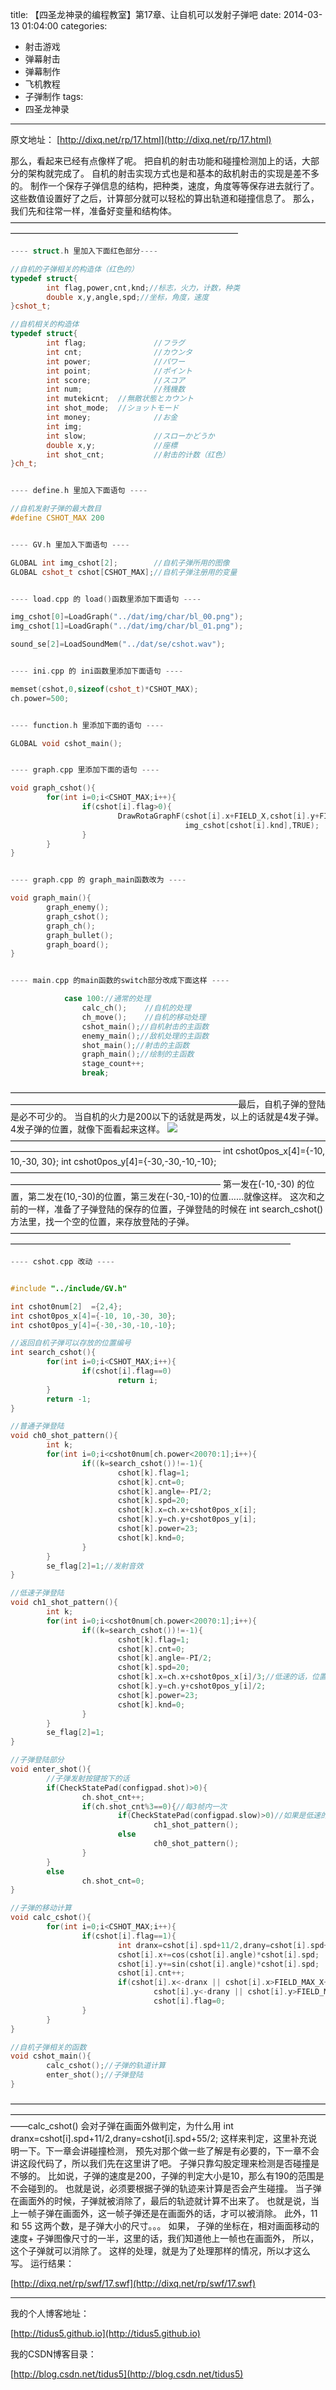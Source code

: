 title: 【四圣龙神录的编程教室】第17章、让自机可以发射子弹吧
date: 2014-03-13 01:04:00
categories:
- 射击游戏
- 弹幕射击
- 弹幕制作
- 飞机教程
- 子弹制作
tags:
- 四圣龙神录
---
原文地址：
[http://dixq.net/rp/17.html](http://dixq.net/rp/17.html)


那么，看起来已经有点像样了呢。
把自机的射击功能和碰撞检测加上的话，大部分的架构就完成了。
自机的射击实现方式也是和基本的敌机射击的实现是差不多的。
制作一个保存子弹信息的结构，把种类，速度，角度等等保存进去就行了。
这些数值设置好了之后，计算部分就可以轻松的算出轨道和碰撞信息了。
那么，我们先和往常一样，准备好变量和结构体。
——————————————————————————————————————————————————————————————


```cpp
---- struct.h 里加入下面红色部分----

//自机的子弹相关的构造体（红色的）
typedef struct{
        int flag,power,cnt,knd;//标志，火力，计数，种类
        double x,y,angle,spd;//坐标，角度，速度
}cshot_t;

//自机相关的构造体
typedef struct{
        int flag;               //フラグ
        int cnt;                //カウンタ
        int power;              //パワー
        int point;              //ポイント
        int score;              //スコア
        int num;                //残機数
        int mutekicnt;  //無敵状態とカウント
        int shot_mode;  //ショットモード
        int money;              //お金
        int img;
        int slow;               //スローかどうか
        double x,y;             //座標
        int shot_cnt;           //射击的计数（红色）
}ch_t;


---- define.h 里加入下面语句 ----

//自机发射子弹的最大数目
#define CSHOT_MAX 200


---- GV.h 里加入下面语句 ----

GLOBAL int img_cshot[2];        //自机子弹所用的图像
GLOBAL cshot_t cshot[CSHOT_MAX];//自机子弹注册用的变量


---- load.cpp 的 load()函数里添加下面语句 ----

img_cshot[0]=LoadGraph("../dat/img/char/bl_00.png");
img_cshot[1]=LoadGraph("../dat/img/char/bl_01.png");

sound_se[2]=LoadSoundMem("../dat/se/cshot.wav");


---- ini.cpp 的 ini函数里添加下面语句 ----

memset(cshot,0,sizeof(cshot_t)*CSHOT_MAX);
ch.power=500;


---- function.h 里添加下面的语句 ----

GLOBAL void cshot_main();


---- graph.cpp 里添加下面的语句 ----

void graph_cshot(){
        for(int i=0;i<CSHOT_MAX;i++){
                if(cshot[i].flag>0){
                        DrawRotaGraphF(cshot[i].x+FIELD_X,cshot[i].y+FIELD_Y,1,0,
                                       img_cshot[cshot[i].knd],TRUE);
                }
        }
}


---- graph.cpp 的 graph_main函数改为 ----

void graph_main(){
        graph_enemy();
        graph_cshot();
        graph_ch();
        graph_bullet();
        graph_board();
}


---- main.cpp 的main函数的switch部分改成下面这样 ----

            case 100://通常的处理
                calc_ch();    //自机的处理
                ch_move();    //自机的移动处理
                cshot_main();//自机射击的主函数
                enemy_main();//敌机处理的主函数
                shot_main();//射击的主函数
                graph_main();//绘制的主函数
                stage_count++;
                break;
```

——————————————————————————————————————————————————————————————最后，自机子弹的登陆是必不可少的。
当自机的火力是200以下的话就是两发，以上的话就是4发子弹。
4发子弹的位置，就像下面看起来这样。
![](http://dixq.net/rp/img/17/0.PNG)
————————————————————————————————————————————————————————————
int cshot0pos_x[4]={-10, 10,-30, 30};
int cshot0pos_y[4]={-30,-30,-10,-10};
————————————————————————————————————————————————————————————
第一发在(-10,-30) 的位置，第二发在(10,-30)的位置，第三发在(-30,-10)的位置……就像这样。
这次和之前的一样，准备了子弹登陆的保存的位置，子弹登陆的时候在
int search_cshot()
方法里，找一个空的位置，来存放登陆的子弹。
————————————————————————————————————————————————————————————————————


```cpp
---- cshot.cpp 改动 ----


#include "../include/GV.h"

int cshot0num[2]  ={2,4};
int cshot0pos_x[4]={-10, 10,-30, 30};
int cshot0pos_y[4]={-30,-30,-10,-10};

//返回自机子弹可以存放的位置编号
int search_cshot(){
        for(int i=0;i<CSHOT_MAX;i++){
                if(cshot[i].flag==0)
                        return i;
        }
        return -1;
}

//普通子弹登陆
void ch0_shot_pattern(){
        int k;
        for(int i=0;i<cshot0num[ch.power<200?0:1];i++){
                if((k=search_cshot())!=-1){
                        cshot[k].flag=1;
                        cshot[k].cnt=0;
                        cshot[k].angle=-PI/2;
                        cshot[k].spd=20;
                        cshot[k].x=ch.x+cshot0pos_x[i];
                        cshot[k].y=ch.y+cshot0pos_y[i];
                        cshot[k].power=23;
                        cshot[k].knd=0;
                }
        }
        se_flag[2]=1;//发射音效
}

//低速子弹登陆
void ch1_shot_pattern(){
        int k;
        for(int i=0;i<cshot0num[ch.power<200?0:1];i++){
                if((k=search_cshot())!=-1){
                        cshot[k].flag=1;
                        cshot[k].cnt=0;
                        cshot[k].angle=-PI/2;
                        cshot[k].spd=20;
                        cshot[k].x=ch.x+cshot0pos_x[i]/3;//低速的话，位置往中间靠
                        cshot[k].y=ch.y+cshot0pos_y[i]/2;
                        cshot[k].power=23;
                        cshot[k].knd=0;
                }
        }
        se_flag[2]=1;
}

//子弹登陆部分
void enter_shot(){
        //子弹发射按键按下的话
        if(CheckStatePad(configpad.shot)>0){
                ch.shot_cnt++;
                if(ch.shot_cnt%3==0){//每3帧内一次
                        if(CheckStatePad(configpad.slow)>0)//如果是低速的话
                                ch1_shot_pattern();
                        else
                                ch0_shot_pattern();
                }
        }
        else
                ch.shot_cnt=0;
}

//子弹的移动计算
void calc_cshot(){
        for(int i=0;i<CSHOT_MAX;i++){
                if(cshot[i].flag==1){
                        int dranx=cshot[i].spd+11/2,drany=cshot[i].spd+55/2;
                        cshot[i].x+=cos(cshot[i].angle)*cshot[i].spd;
                        cshot[i].y+=sin(cshot[i].angle)*cshot[i].spd;
                        cshot[i].cnt++;
                        if(cshot[i].x<-dranx || cshot[i].x>FIELD_MAX_X+dranx ||
                                cshot[i].y<-drany || cshot[i].y>FIELD_MAX_Y+drany)//已经在画面外的话
                                cshot[i].flag=0;
                }
        }
}

//自机子弹相关的函数
void cshot_main(){
        calc_cshot();//子弹的轨道计算
        enter_shot();//子弹登陆
}
```

——————————————————————————————————————————————————————————————————————————calc_cshot() 会对子弹在画面外做判定，为什么用
int dranx=cshot[i].spd+11/2,drany=cshot[i].spd+55/2;
这样来判定，这里补充说明一下。下一章会讲碰撞检测，
预先对那个做一些了解是有必要的，下一章不会讲这段代码了，所以我们先在这里讲了吧。
子弹只靠勾股定理来检测是否碰撞是不够的。
比如说，子弹的速度是200，子弹的判定大小是10，那么有190的范围是不会碰到的。
也就是说，必须要根据子弹的轨迹来计算是否会产生碰撞。
当子弹在画面外的时候，子弹就被消除了，最后的轨迹就计算不出来了。
也就是说，当上一帧子弹在画面外，这一帧子弹还是在画面外的话，才可以被消除。
此外，11 和 55 这两个数，是子弹大小的尺寸。。。
如果， 子弹的坐标在，相对画面移动的速度+ 子弹图像尺寸的一半，这里的话，我们知道他上一帧也在画面外，
所以，这个子弹就可以消除了。
这样的处理，就是为了处理那样的情况，所以才这么写。
运行结果：

[http://dixq.net/rp/swf/17.swf](http://dixq.net/rp/swf/17.swf)



---
我的个人博客地址：

[http://tidus5.github.io](http://tidus5.github.io)

我的CSDN博客目录：

[http://blog.csdn.net/tidus5](http://blog.csdn.net/tidus5)
